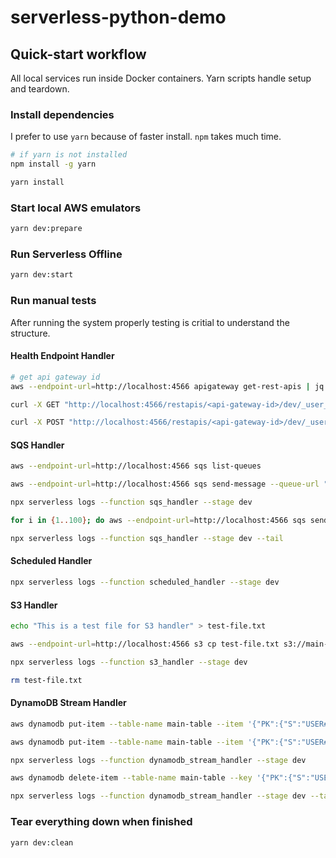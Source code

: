 # serverless-python-demo

## Quick-start workflow

All local services run inside Docker containers. Yarn scripts handle setup and teardown.

### Install dependencies

I prefer to use `yarn` because of faster install. `npm` takes much time.

```bash
# if yarn is not installed
npm install -g yarn

yarn install
```

### Start local AWS emulators

```bash
yarn dev:prepare
```

### Run Serverless Offline

```bash
yarn dev:start
```

### Run manual tests

After running the system properly testing is critial to understand the structure.

#### Health Endpoint Handler

```bash
# get api gateway id
aws --endpoint-url=http://localhost:4566 apigateway get-rest-apis | jq '.items[0].id'

curl -X GET "http://localhost:4566/restapis/<api-gateway-id>/dev/_user_request_/health"

curl -X POST "http://localhost:4566/restapis/<api-gateway-id>/dev/_user_request_/" -H "Content-Type: application/json" -d '{"test": "data"}'
```

#### SQS Handler

```bash
aws --endpoint-url=http://localhost:4566 sqs list-queues

aws --endpoint-url=http://localhost:4566 sqs send-message --queue-url "http://sqs.us-east-1.localhost.localstack.cloud:4566/000000000000/main-queue" --message-body "Test message"

npx serverless logs --function sqs_handler --stage dev

for i in {1..100}; do aws --endpoint-url=http://localhost:4566 sqs send-message --queue-url "http://sqs.us-east-1.localhost.localstack.cloud:4566/000000000000/main-queue" --message-body "$i. test message - SQS integration works!"; done

```

```bash
npx serverless logs --function sqs_handler --stage dev --tail
```

#### Scheduled Handler

```bash
npx serverless logs --function scheduled_handler --stage dev
```

#### S3 Handler

```bash
echo "This is a test file for S3 handler" > test-file.txt

aws --endpoint-url=http://localhost:4566 s3 cp test-file.txt s3://main-bucket/

npx serverless logs --function s3_handler --stage dev

rm test-file.txt
```

#### DynamoDB Stream Handler

```bash
aws dynamodb put-item --table-name main-table --item '{"PK":{"S":"USER#stream-test"},"SK":{"S":"PROFILE#stream-test-1"},"data":{"S":"Initial data for stream testing"},"timestamp":{"S":"2025-01-06T02:36:00Z"}}' --endpoint-url http://localhost:4566

aws dynamodb put-item --table-name main-table --item '{"PK":{"S":"USER#stream-test"},"SK":{"S":"PROFILE#stream-test-1"},"data":{"S":"Updated data after stream testing modification"},"timestamp":{"S":"2025-01-06T02:37:00Z"},"lastModified":{"S":"2025-01-06T02:37:00Z"}}' --endpoint-url http://localhost:4566

npx serverless logs --function dynamodb_stream_handler --stage dev
```

```bash
aws dynamodb delete-item --table-name main-table --key '{"PK":{"S":"USER#stream-test"},"SK":{"S":"PROFILE#stream-test-1"}}' --endpoint-url http://localhost:4566

npx serverless logs --function dynamodb_stream_handler --stage dev --tail
```

### Tear everything down when finished

```bash
yarn dev:clean
```
